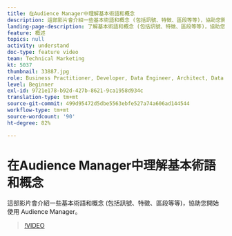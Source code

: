 ```yaml
---
title: 在Audience Manager中理解基本術語和概念
description: 這部影片會介紹一些基本術語和概念 (包括訊號、特徵、區段等等)，協助您開始使用 Audience Manager。
landing-page-description: 了解基本術語和概念 (包括訊號、特徵、區段等等)，協助您開始使用 Audience Manager。
feature: 概述
topics: null
activity: understand
doc-type: feature video
team: Technical Marketing
kt: 5037
thumbnail: 33887.jpg
role: Business Practitioner, Developer, Data Engineer, Architect, Data Architect, Administrator, Leader
level: Beginner
exl-id: 9721e178-b92d-427b-8621-9ca1958d934c
translation-type: tm+mt
source-git-commit: 499d95472d5dbe5563ebfe527a74a606ad144544
workflow-type: tm+mt
source-wordcount: '90'
ht-degree: 82%

---
```


# 在Audience Manager中理解基本術語和概念

這部影片會介紹一些基本術語和概念 (包括訊號、特徵、區段等等)，協助您開始使用 Audience Manager。

>[!VIDEO](https://video.tv.adobe.com/v/33887/?quality=12)
